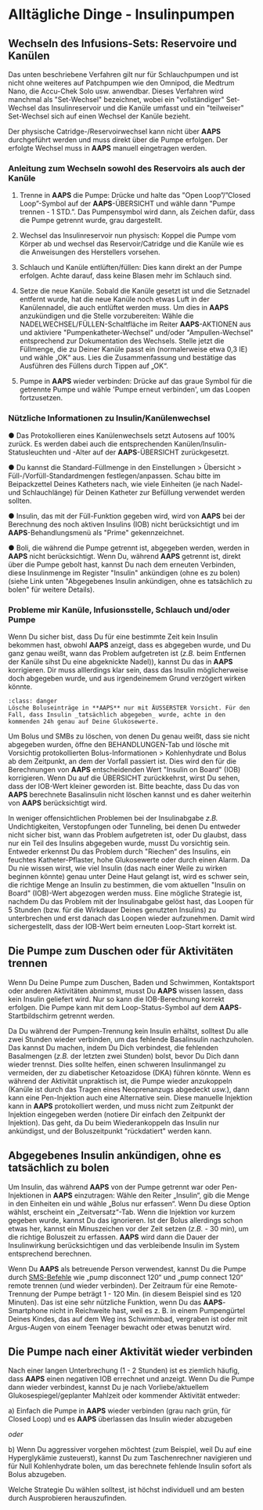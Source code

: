 # Alltägliche Dinge - Insulinpumpen
## Wechseln des Infusions-Sets: Reservoire und Kanülen

Das unten beschriebene Verfahren gilt nur für Schlauchpumpen und ist nicht ohne weiteres auf Patchpumpen wie den Omnipod, die Medtrum Nano, die Accu-Chek Solo usw. anwendbar. Dieses Verfahren wird manchmal als "Set-Wechsel" bezeichnet, wobei ein "vollständiger" Set-Wechsel das Insulinreservoir und die Kanüle umfasst und ein "teilweiser" Set-Wechsel sich auf einen Wechsel der Kanüle bezieht.

Der physische Catridge-/Reservoirwechsel kann nicht über **AAPS** durchgeführt werden und muss direkt über die Pumpe erfolgen. Der erfolgte Wechsel muss in **AAPS** manuell eingetragen werden.

### Anleitung zum Wechseln sowohl des Reservoirs als auch der Kanüle

1)  Trenne in **AAPS** die Pumpe: Drücke und halte das "Open Loop”/”Closed Loop”-Symbol auf der **AAPS**-ÜBERSICHT und wähle dann "Pumpe trennen - 1 STD.”. Das Pumpensymbol wird dann, als Zeichen dafür, dass die Pumpe getrennt wurde, grau dargestellt.

2) Wechsel das Insulinreservoir nun physisch: Koppel die Pumpe vom Körper ab und wechsel das Reservoir/Catridge und die Kanüle wie es die Anweisungen des Herstellers vorsehen.

3)  Schlauch und Kanüle entlüften/füllen: Dies kann direkt an der Pumpe erfolgen. Achte darauf, dass keine Blasen mehr im Schlauch sind.

4)  Setze die neue Kanüle. Sobald die Kanüle gesetzt ist und die Setznadel entfernt wurde, hat die neue Kanüle noch etwas Luft in der Kanülennadel, die auch entlüftet werden muss. Um dies in **AAPS** anzukündigen und die Stelle vorzubereiten: Wähle die NADELWECHSEL/FÜLLEN-Schaltfläche im Reiter **AAPS**-AKTIONEN aus und aktiviere "Pumpenkatheter-Wechsel" und/oder "Ampullen-Wechsel" entsprechend zur Dokumentation des Wechsels. Stelle jetzt die Füllmenge, die zu Deiner Kanüle passt ein (normalerweise etwa 0,3 IE) und wähle „OK“ aus. Lies die Zusammenfassung und bestätige das Ausführen des Füllens durch Tippen auf „OK“.

5)  Pumpe in **AAPS** wieder verbinden: Drücke auf das graue Symbol für die getrennte Pumpe und wähle 'Pumpe erneut verbinden', um das Loopen fortzusetzen.

### Nützliche Informationen zu Insulin/Kanülenwechsel

●   Das Protokollieren eines Kanülenwechsels setzt Autosens auf 100% zurück. Es werden dabei auch die entsprechenden Kanülen/Insulin-Statusleuchten und -Alter auf der **AAPS**-ÜBERSICHT zurückgesetzt.

●   Du kannst die Standard-Füllmenge in den Einstellungen > Übersicht > Füll-/Vorfüll-Standardmengen festlegen/anpassen. Schau bitte im Beipackzettel Deines Katheters nach, wie viele Einheiten (je nach Nadel- und Schlauchlänge) für Deinen Katheter zur Befüllung verwendet werden sollten.

●   Insulin, das mit der Füll-Funktion gegeben wird, wird von **AAPS** bei der Berechnung des noch aktiven Insulins (IOB) nicht berücksichtigt und im **AAPS**-Behandlungsmenü als "Prime" gekennzeichnet.

●   Boli, die während die Pumpe getrennt ist, abgegeben werden, werden in **AAPS** nicht berücksichtigt. Wenn Du, während **AAPS** getrennt ist, direkt über die Pumpe gebolt hast, kannst Du nach dem erneuten Verbinden, diese Insulinmenge im Register "Insulin" ankündigen (ohne es zu bolen) (siehe Link unten "Abgegebenes Insulin ankündigen, ohne es tatsächlich zu bolen" für weitere Details).

### Probleme mir Kanüle, Infusionsstelle, Schlauch und/oder Pumpe

Wenn Du sicher bist, dass Du für eine bestimmte Zeit kein Insulin bekommen hast, obwohl **AAPS** anzeigt, dass es abgegeben wurde, und Du ganz genau weißt, wann das Problem aufgetreten ist (_z.B._ beim Entfernen der Kanüle sihst Du eine abgeknickte Nadel)), kannst Du das in **AAPS** korrigieren. Dir muss alllerdings klar sein, dass das Insulin möglicherweise doch abgegeben wurde, und aus irgendeinemem Grund verzögert wirken könnte.

```{admonition} Caution - Risk of Hypoglycemia
:class: danger
Lösche Boluseinträge in **AAPS** nur mit ÄUSSERSTER Vorsicht. Für den Fall, dass Insulin _tatsächlich abgegeben_ wurde, achte in den kommenden 24h genau auf Deine Glukosewerte.
```

Um Bolus und SMBs zu löschen, von denen Du genau weißt, dass sie nicht abgegeben wurden, öffne den BEHANDLUNGEN-Tab und lösche mit Vorsichtig protokollierten Bolus-Informationen > Kohlenhydrate und Bolus ab dem Zeitpunkt, an dem der Vorfall passiert ist. Dies wird den für die Berechnungen von **AAPS** entscheidenden Wert "Insulin on Board" (IOB) korrigieren. Wenn Du auf die ÜBERSICHT zurückkehrst, wirst Du sehen, dass der IOB-Wert kleiner geworden ist. Bitte beachte, dass Du das von **AAPS** berechnete Basalinsulin nicht löschen kannst und es daher weiterhin von **AAPS** berücksichtigt wird.

In weniger offensichtlichen Problemen bei der Insulinabgabe _z.B._ Undichtigkeiten, Verstopfungen oder Tunneling, bei denen Du entweder nicht sicher bist, wann das Problem aufgetreten ist, oder Du glaubst, dass nur ein Teil des Insulins abgegeben wurde, musst Du vorsichtig sein. Entweder erkennst Du das Problem durch "Riechen“ des Insulins, ein feuchtes Katheter-Pflaster, hohe Glukosewerte oder durch einen Alarm. Da Du nie wissen wirst, wie viel Insulin (das nach einer Weile zu wirken beginnen könnte) genau unter Deine Haut gelangt ist, wird es schwer sein, die richtige Menge an Insulin zu bestimmen, die vom aktuellen "Insulin on Board" (IOB)-Wert abgezogen werden muss. Eine mögliche Strategie ist, nachdem Du das Problem mit der Insulinabgabe gelöst hast, das Loopen für 5 Stunden (bzw. für die Wirkdauer Deines genutzten Insulins) zu unterbrechen und erst danach das Loopen wieder aufzunehmen. Damit wird sichergestellt, dass der IOB-Wert beim erneuten Loop-Start korrekt ist.

## Die Pumpe zum Duschen oder für Aktivitäten trennen

Wenn Du Deine Pumpe zum Duschen, Baden und Schwimmen, Kontaktsport oder anderen Aktivitäten abnimmst, musst Du **AAPS** wissen lassen, dass kein Insulin geliefert wird. Nur so kann die IOB-Berechnung korrekt erfolgen. Die Pumpe kann mit dem Loop-Status-Symbol auf dem **AAPS**-Startbildschirm getrennt werden.

Da Du während der Pumpen-Trennung kein Insulin erhältst, solltest Du alle zwei Stunden wieder verbinden, um das fehlende Basalinsulin nachzuholen. Das kannst Du machen, indem Du Dich verbindest, die fehlenden Basalmengen (_z.B._ der letzten zwei Stunden) bolst, bevor Du Dich dann wieder trennst. Dies sollte helfen, einen schweren Insulinmangel zu vermeiden, der zu diabetischer Ketoazidose (DKA) führen könnte. Wenn es während der Aktivität unpraktisch ist, die Pumpe wieder anzukoppeln (Kanüle ist durch das Tragen eines Neoprenanzugs abgedeckt _usw._), dann kann eine Pen-Injektion auch eine Alternative sein. Diese manuelle Injektion kann in **AAPS** protokolliert werden, und muss nicht zum Zeitpunkt der Injektion eingegeben werden (notiere Dir einfach den Zeitpunkt der Injektion). Das geht, da Du beim Wiederankoppeln das Insulin nur ankündigst, und der Boluszeitpunkt "rückdatiert" werden kann.

## Abgegebenes Insulin ankündigen, ohne es tatsächlich zu bolen

Um Insulin, das während **AAPS** von der Pumpe getrennt war oder Pen-Injektionen in **AAPS** einzutragen: Wähle den Reiter „Insulin“, gib die Menge in den Einheiten ein und wähle „Bolus nur erfassen“. Wenn Du diese Option wählst, erscheint ein „Zeitversatz“-Tab. Wenn die Injektion vor kurzem gegeben wurde, kannst Du das ignorieren. Ist der Bolus allerdings schon etwas her, kannst ein Minuszeichen vor der Zeit setzen (_z.B._ - 30 min), um die richtige Boluszeit zu erfassen. **AAPS** wird dann die Dauer der Insulinwirkung berücksichtigen und das verbleibende Insulin im System entsprechend berechnen.

Wenn Du **AAPS** als betreuende Person verwendest, kannst Du die Pumpe durch [SMS-Befehle](../RemoteFeatures/SMSCommands.md) wie „pump disconnect 120“ und „pump connect 120“ remote trennen (und wieder verbinden). Der Zeitraum für eine Remote-Trennung der Pumpe beträgt 1 - 120 Min. (in diesem Beispiel sind es 120 Minuten). Das ist eine sehr nützliche Funktion, wenn Du das **AAPS**-Smartphone nicht in Reichweite hast, weil es z. B. in einem Pumpengürtel Deines Kindes, das auf dem Weg ins Schwimmbad, vergraben ist oder mit Argus-Augen von einem Teenager bewacht oder etwas benutzt wird.

## Die Pumpe nach einer Aktivität wieder verbinden

Nach einer langen Unterbrechung (1 - 2 Stunden) ist es ziemlich häufig, dass **AAPS** einen negativen IOB errechnet und anzeigt. Wenn Du die Pumpe dann wieder verbindest, kannst Du je nach Vorliebe/aktuellem Glukosespiegel/geplanter Mahlzeit oder kommender Aktivität entweder:

a) Einfach die Pumpe in **AAPS** wieder verbinden (grau nach grün, für Closed Loop) und es **AAPS** überlassen das Insulin wieder abzugeben

_oder_

b) Wenn Du aggressiver vorgehen möchtest (zum Beispiel, weil Du auf eine Hyperglykämie zusteuerst), kannst Du zum Taschenrechner navigieren und für Null Kohlenhydrate bolen, um das berechnete fehlende Insulin sofort als Bolus abzugeben.


Welche Strategie Du wählen solltest, ist höchst individuell und am besten durch Ausprobieren herauszufinden.    
